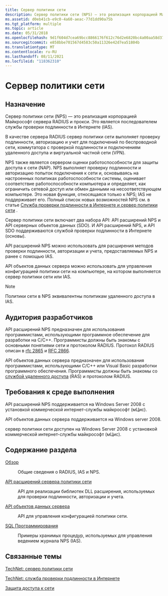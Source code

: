 ```yaml
---
title: Сервер политики сети
description: Сервер политики сети (NPS) — это реализация корпорацией Майкрософт сервера RADIUS и прокси.
ms.assetid: d0eb41cb-e9c0-4a60-aeac-77d1dd90a75b
ms.tgt_platform: multiple
ms.topic: article
ms.date: 05/31/2018
ms.openlocfilehash: 9d1f604d7cea69bcc8866176f612c76d2e6820bc4a00aa58d3760761ef59270b
ms.sourcegitcommit: e858bbe701567d4583c50a11326e42d7ea51804b
ms.translationtype: MT
ms.contentlocale: ru-RU
ms.lasthandoff: 08/11/2021
ms.locfileid: "118362310"
---
```

# <a name="network-policy-server"></a>Сервер политики сети

## <a name="purpose"></a>Назначение

Сервер политики сети (NPS) — это реализация корпорацией Майкрософт сервера RADIUS и прокси. Это является последователем службы проверки подлинности в Интернете (IAS).

В качестве сервера RADIUS сервер политики сети выполняет проверку подлинности, авторизацию и учет для подключений по беспроводной сети, коммутатора с проверкой подлинности и подключениям удаленного доступа и виртуальной частной сети (VPN).

NPS также является сервером оценки работоспособности для защиты доступа к сети (NAP). NPS выполняет проверку подлинности и авторизацию попыток подключения к сети и, основываясь на настроенных политиках работоспособности системы, оценивает соответствие работоспособности компьютера и определяет, как ограничить сетевой доступ или обмен данными на несоответствующем компьютере. Это новая функция, относящаяся только к NPS; IAS не поддерживает его. Полный список новых возможностей NPS см. в статье [Служба проверки подлинности в Интернете и сервер политики сети](internet-authentication-service-vs-network-policy-server.md) .

Сервер политики сети включает два набора API: API расширений NPS и API серверных объектов данных (SDO). И API расширений NPS, и API SDO поддерживаются службой проверки подлинности в Интернете (основы).

API расширений NPS можно использовать для расширения методов проверки подлинности, авторизации и учета, предоставляемых NPS и ранее с помощью IAS.

API объектов данных сервера можно использовать для управления конфигурацией политики сети на компьютере, на котором выполняется сервер политики сети или IAS.

> [!Note]  
> Политики сети в NPS эквивалентны политикам удаленного доступа в IAS.

 

## <a name="developer-audience"></a>Аудитория разработчиков

API расширений NPS предназначен для использования программистами, использующими программное обеспечение для разработки на C/C++. Программисты должны быть знакомы с основными понятиями сети и протоколом RADIUS. Протокол RADIUS описан в [rfc 2865](https://www.ietf.org/rfc/rfc2865.txt) и [RFC 2866](https://www.ietf.org/rfc/rfc2866.txt).

API объектов данных сервера предназначен для использования программистами, использующими C/C++ или Visual Basic разработки программного обеспечения. Программисты должны быть знакомы со [службой удаленного доступа](/windows/desktop/RRAS/remote-access-request-for-comments) (RAS) и протоколом RADIUS.

## <a name="run-time-requirements"></a>Требования к среде выполнения

API расширений NPS поддерживается на Windows Server 2008 с установкой коммерческой интернет-службы майкрософт (мЦис).

API объектов данных сервера поддерживается на Windows server 2008.

сервер политики сети доступен на Windows Server 2008 с установкой коммерческой интернет-службы майкрософт (мЦис).

## <a name="in-this-section"></a>Содержание раздела

<dl> <dt>

[Обзор](about-network-policy-server.md)
</dt> <dd>

Общие сведения о RADIUS, IAS и NPS.

</dd> <dt>

[API расширений сервера политики сети](ias-extensions.md)
</dt> <dd>

API для реализации библиотек DLL расширения, используемых для проверки подлинности, авторизации и учета.

</dd> <dt>

[API объектов данных сервера](server-data-objects.md)
</dt> <dd>

API для управления конфигурацией политики сети.

</dd> <dt>

[SQL Программирования](sql-programmability.md)
</dt> <dd>

Примеры хранимых процедур, используемых для управления ведением журнала NPS (IAS).

</dd> </dl>

## <a name="related-topics"></a>Связанные темы

<dl> <dt>

[TechNet: сервер политики сети](/previous-versions/windows/it-pro/windows-server-2012-R2-and-2012/hh831683(v=ws.11))
</dt> <dt>

[TechNet: служба проверки подлинности в Интернете](/previous-versions/windows/it-pro/windows-server-2012-R2-and-2012/hh831683(v=ws.11))
</dt> <dt>

[Защита доступа к сети](/windows/desktop/NAP/network-access-protection-start-page)
</dt> </dl>

 

 